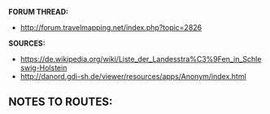 ﻿**FORUM THREAD:**
- http://forum.travelmapping.net/index.php?topic=2826


**SOURCES:**
- https://de.wikipedia.org/wiki/Liste_der_Landesstra%C3%9Fen_in_Schleswig-Holstein
- http://danord.gdi-sh.de/viewer/resources/apps/Anonym/index.html


**NOTES TO ROUTES:**
- 
